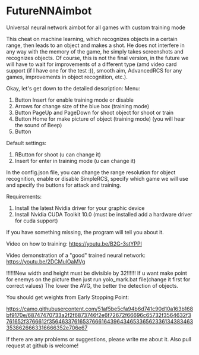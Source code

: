 # FutureNNAimbot
Universal neural network aimbot for all games with custom training mode

This cheat on machine learning, which recognizes objects in a certain range, then leads to an object and makes a shot. He does not interfere in any way with the memory of the game, he simply takes screenshots and recognizes objects.
Of course, this is not the final version, in the future we will have to wait for improvements of a different type (amd video card support (if I have one for the test :)), smooth aim, AdvancedRCS for any games, improvements in object recognition, etc.).

Okay, let's get down to the detailed description:
Menu:
1. Button Insert for enable training mode or disable
2. Arrows for change size of the blue box (training mode)
3. Button PageUp and PageDown for shoot object for shoot or train
4. Button Home for make picture of object (training mode) (you will hear the sound of Beep)
5. Button

Default settings:
1. RButton for shoot (u can change it)
2. Insert for enter in training mode (u can change it)

In the config.json file, you can change the range resolution for object recognition, enable or disable SimpleRCS, specify which game we will use and specify the buttons for attack and training.

Requirements:
1. Install the latest Nvidia driver for your graphic device
2. Install Nvidia CUDA Toolkit 10.0 (must be installed add a hardware driver for cuda support)

If you have something missing, the program will tell you about it.

Video on how to training: https://youtu.be/B2G-3stYPPI

Video demonstration of a "good" trained neural network: https://youtu.be/2DCMulOaMVg

!!!!!!New width and height must be divisible by 32!!!!!!
If u want make point for enemys on the picture then just run yolo_mark.bat file(change it first for correct values)
The lower the AVG, the better the detection of objects.

You should get weights from Early Stopping Point:

https://camo.githubusercontent.com/51af5be5cfa94b6d741c90d10a163b168bf9170e/68747470733a2f2f6873746f2e6f72672f66696c65732f3564632f3761652f3766612f35646337616537666164396434653365623361343834633538626663316666352e706e67


If there are any problems or suggestions, please write me about it.
Also pull request at github is welcome!
